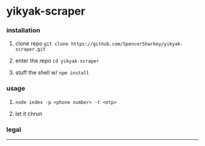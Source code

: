 # yikyak-scraper

### installation
 1) clone repo `git clone https://github.com/SpencerSharkey/yikyak-scraper.git`
 
 2) enter the repo `cd yikyak-scraper`
 
 3) stuff the shell w/ `npm install`
 

### usage
1) `node index -p <phone number> -t <otp>`

2) let it chrun

### legal
---
